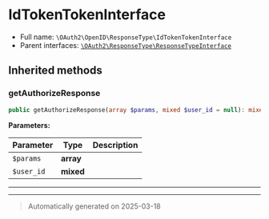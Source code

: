 
# IdTokenTokenInterface





* Full name: `\OAuth2\OpenID\ResponseType\IdTokenTokenInterface`
* Parent interfaces: [`\OAuth2\ResponseType\ResponseTypeInterface`](../../ResponseType/ResponseTypeInterface.md)




## Inherited methods


### getAuthorizeResponse



```php
public getAuthorizeResponse(array $params, mixed $user_id = null): mixed
```








**Parameters:**

| Parameter | Type | Description |
|-----------|------|-------------|
| `$params` | **array** |  |
| `$user_id` | **mixed** |  |





***


***
> Automatically generated on 2025-03-18
